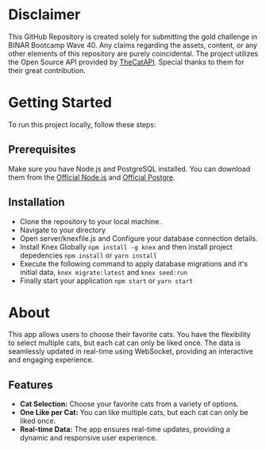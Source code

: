 # Disclaimer

This GitHub Repository is created solely for submitting the gold challenge in BINAR Bootcamp Wave 40. Any claims regarding the assets, content, or any other elements of this repository are purely coincidental. The project utilizes the Open Source API provided by [TheCatAPI](https://thecatapi.com/). Special thanks to them for their great contribution.

# Getting Started

To run this project locally, follow these steps:

## Prerequisites

Make sure you have Node.js and PostgreSQL installed. You can download them from the [Official Node.js](https://nodejs.org/) and [Official Postgre](https://www.postgresql.org/download/).

## Installation

- Clone the repository to your local machine.
- Navigate to your directory
- Open server/knexfile.js and Configure your database connection details.
- Install Knex Globally `npm install -g knex` and then install project depedencies `npm install` or `yarn install`
- Execute the following command to apply database migrations and it's initial data, `knex migrate:latest` and `knex seed:run`
- Finally start your application `npm start` or `yarn start`

# About

This app allows users to choose their favorite cats. You have the flexibility to select multiple cats, but each cat can only be liked once. The data is seamlessly updated in real-time using WebSocket, providing an interactive and engaging experience.

## Features

- **Cat Selection:** Choose your favorite cats from a variety of options.
- **One Like per Cat:** You can like multiple cats, but each cat can only be liked once.
- **Real-time Data:** The app ensures real-time updates, providing a dynamic and responsive user experience.
